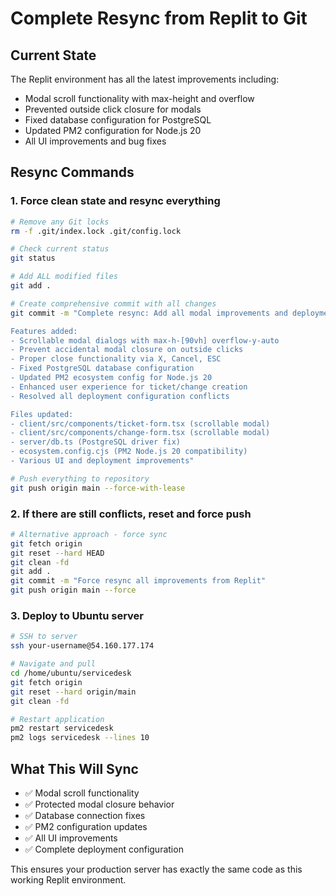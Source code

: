 # Complete Resync from Replit to Git

## Current State
The Replit environment has all the latest improvements including:
- Modal scroll functionality with max-height and overflow
- Prevented outside click closure for modals
- Fixed database configuration for PostgreSQL
- Updated PM2 configuration for Node.js 20
- All UI improvements and bug fixes

## Resync Commands

### 1. Force clean state and resync everything
```bash
# Remove any Git locks
rm -f .git/index.lock .git/config.lock

# Check current status
git status

# Add ALL modified files
git add .

# Create comprehensive commit with all changes
git commit -m "Complete resync: Add all modal improvements and deployment fixes

Features added:
- Scrollable modal dialogs with max-h-[90vh] overflow-y-auto
- Prevent accidental modal closure on outside clicks
- Proper close functionality via X, Cancel, ESC
- Fixed PostgreSQL database configuration
- Updated PM2 ecosystem config for Node.js 20
- Enhanced user experience for ticket/change creation
- Resolved all deployment configuration conflicts

Files updated:
- client/src/components/ticket-form.tsx (scrollable modal)
- client/src/components/change-form.tsx (scrollable modal)
- server/db.ts (PostgreSQL driver fix)
- ecosystem.config.cjs (PM2 Node.js 20 compatibility)
- Various UI and deployment improvements"

# Push everything to repository
git push origin main --force-with-lease
```

### 2. If there are still conflicts, reset and force push
```bash
# Alternative approach - force sync
git fetch origin
git reset --hard HEAD
git clean -fd
git add .
git commit -m "Force resync all improvements from Replit"
git push origin main --force
```

### 3. Deploy to Ubuntu server
```bash
# SSH to server
ssh your-username@54.160.177.174

# Navigate and pull
cd /home/ubuntu/servicedesk
git fetch origin
git reset --hard origin/main
git clean -fd

# Restart application
pm2 restart servicedesk
pm2 logs servicedesk --lines 10
```

## What This Will Sync
- ✅ Modal scroll functionality
- ✅ Protected modal closure behavior  
- ✅ Database connection fixes
- ✅ PM2 configuration updates
- ✅ All UI improvements
- ✅ Complete deployment configuration

This ensures your production server has exactly the same code as this working Replit environment.